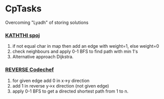 # CpTasks
Overcoming "Lyadh" of storing solutions

### [KATHTHI spoj](https://www.spoj.com/problems/KATHTHI/)

1. if not equal char in map then add an edge with weight=1, else weight=0
2. check neighbours and apply 0-1 BFS to find path with min 1's
3. Alternative approach Dijkstra.

### [REVERSE Codechef](https://www.codechef.com/problems/REVERSE)

1. for given edge add 0 in x->y direction
2. add 1 in reverse y->x direction (not given edge)
3. apply 0-1 BFS to get a directed shortest path from 1 to n. 
